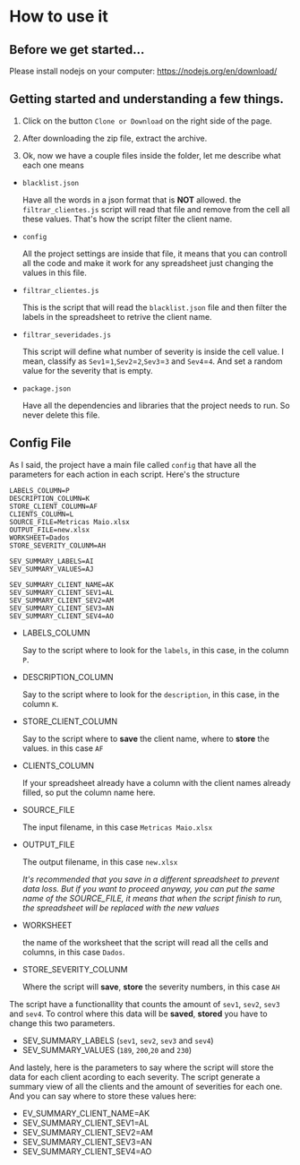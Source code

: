 # How to use it


## Before we get started...

Please install nodejs on your computer:
https://nodejs.org/en/download/


## Getting started and understanding a few things.

1. Click on the button `Clone or Download` on the right side of the page.

2. After downloading the zip file, extract the archive.

3. Ok, now we have a couple files inside the folder, let me describe what each one means

* ```blacklist.json```

    Have all the words in a json format that is **NOT** allowed. the `filtrar_clientes.js` script will read that file and remove from the cell all these values. That's how the script filter the client name.

* ```config```

    All the project settings are inside that file, it means that you can controll all the code and make it work for any spreadsheet just changing the values in this file.
    
* ```filtrar_clientes.js```

    This is the script that will read the `blacklist.json` file and then filter the labels in the spreadsheet to retrive the client name.

* ```filtrar_severidades.js```

    This script will define what number of severity is inside the cell value. I mean, classify as `Sev1`=`1`,`Sev2`=`2`,`Sev3`=`3` and `Sev4`=`4`. And set a random value for the severity that is empty.

* ```package.json```

    Have all the dependencies and libraries that the project needs to run. So never delete this file.


## Config File

As I said, the project have a main file called `config` that have all the parameters for each action in each script. Here's the structure
```
LABELS_COLUMN=P
DESCRIPTION_COLUMN=K
STORE_CLIENT_COLUMN=AF
CLIENTS_COLUMN=L
SOURCE_FILE=Metricas Maio.xlsx
OUTPUT_FILE=new.xlsx
WORKSHEET=Dados
STORE_SEVERITY_COLUNM=AH

SEV_SUMMARY_LABELS=AI
SEV_SUMMARY_VALUES=AJ

SEV_SUMMARY_CLIENT_NAME=AK
SEV_SUMMARY_CLIENT_SEV1=AL
SEV_SUMMARY_CLIENT_SEV2=AM
SEV_SUMMARY_CLIENT_SEV3=AN
SEV_SUMMARY_CLIENT_SEV4=AO
```

* LABELS_COLUMN
    
    Say to the script where to look for the `labels`, in this case, in the column `P`.

* DESCRIPTION_COLUMN
    
    Say to the script where to look for the `description`, in this case, in the column `K`.
    
* STORE_CLIENT_COLUMN
    
    Say to the script where to **save** the client name, where to **store** the values. in this case `AF`

* CLIENTS_COLUMN
    
    If your spreadsheet already have a column with the client names already filled, so put the column name here.

* SOURCE_FILE
    
    The input filename, in this case `Metricas Maio.xlsx`

* OUTPUT_FILE
    
    The output filename, in this case `new.xlsx`
    
    *It's recommended that you save in a different spreadsheet to prevent data loss. But if you want to proceed anyway, you can put the same name of the SOURCE_FILE, it means that when the script finish to run, the spreadsheet will be replaced with the new values*

* WORKSHEET
    
    the name of the worksheet that the script will read all the cells and columns, in this case `Dados`.

* STORE_SEVERITY_COLUNM
    
    Where the script will **save**, **store** the severity numbers, in this case `AH`

The script have a functionallity that counts the amount of `sev1`, `sev2`, `sev3` and `sev4`. To control where this data will be **saved**, **stored** you have to change this two parameters.

*   SEV_SUMMARY_LABELS (`sev1`, `sev2`, `sev3` and `sev4`)
*   SEV_SUMMARY_VALUES (`189`, `200`,`20` and `230`)

And lastely, here is the parameters to say where the script will store the data for each client acording to each severity.
The script generate a summary view of all the clients and the amount of severities for each one. And you can say where to store these values here:

*   EV_SUMMARY_CLIENT_NAME=AK
*   SEV_SUMMARY_CLIENT_SEV1=AL
*   SEV_SUMMARY_CLIENT_SEV2=AM
*   SEV_SUMMARY_CLIENT_SEV3=AN
*   SEV_SUMMARY_CLIENT_SEV4=AO

